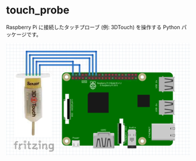 # touch_probe
Raspberry Pi に接続したタッチプローブ (例: 3DTouch) を操作する Python パッケージです。

![wiring](img/wiring.png)

